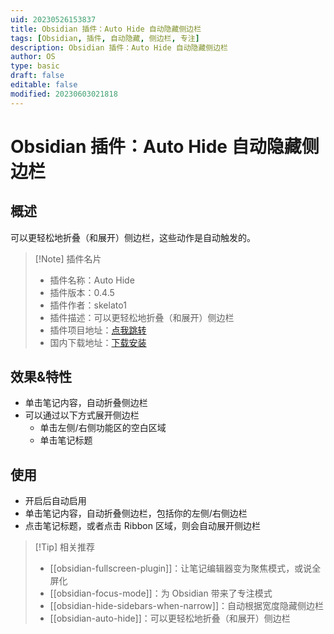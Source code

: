```yaml
---
uid: 20230526153837
title: Obsidian 插件：Auto Hide 自动隐藏侧边栏
tags: [Obsidian, 插件, 自动隐藏, 侧边栏, 专注]
description: Obsidian 插件：Auto Hide 自动隐藏侧边栏
author: OS
type: basic
draft: false
editable: false
modified: 20230603021818
---
```


# Obsidian 插件：Auto Hide 自动隐藏侧边栏

## 概述

可以更轻松地折叠（和展开）侧边栏，这些动作是自动触发的。

> [!Note] 插件名片
> - 插件名称：Auto Hide
> - 插件版本：0.4.5
> - 插件作者：skelato1
> - 插件描述：可以更轻松地折叠（和展开）侧边栏
> - 插件项目地址：[点我跳转](https://github.com/skelato1/obsidian-auto-hide/tree/master)
> - 国内下载地址：[下载安装](https://pkmer.cn/products/plugin/pluginMarket/?obsidian-auto-hide)

## 效果&特性

- 单击笔记内容，自动折叠侧边栏
- 可以通过以下方式展开侧边栏
	- 单击左侧/右侧功能区的空白区域
	- 单击笔记标题

## 使用

- 开启后自动启用
- 单击笔记内容，自动折叠侧边栏，包括你的左侧/右侧边栏
- 点击笔记标题，或者点击 Ribbon 区域，则会自动展开侧边栏

> [!Tip] 相关推荐
> - [[obsidian-fullscreen-plugin]]：让笔记编辑器变为聚焦模式，或说全屏化
> - [[obsidian-focus-mode]]：为 Obsidian 带来了专注模式
> - [[obsidian-hide-sidebars-when-narrow]]：自动根据宽度隐藏侧边栏
> - [[obsidian-auto-hide]]：可以更轻松地折叠（和展开）侧边栏